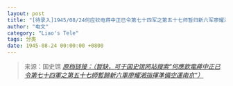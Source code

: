 ```yaml
---
layout: post
title: "[待录入]1945/08/24何应钦电蒋中正已令第七十四军之第五十七师暂归新六军廖耀湘指挥准备空运南京"
author: "电文"
category: "Liao's Tele"
tags: 分类
date: 1945-08-24 00:00:00 +0800
---
```

> 来源：国史馆 [*原档链接：（暂缺，可于国史馆网站搜索“何應欽電蔣中正已令第七十四軍之第五十七師暫歸新六軍廖耀湘指揮準備空運南京“）*]()
